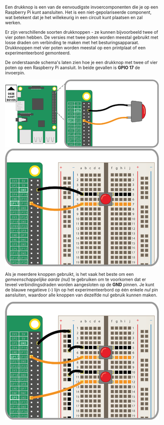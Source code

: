 Een drukknop is een van de eenvoudigste invoercomponenten die je op een Raspberry Pi kunt aansluiten. Het is een niet-gepolariseerde component, wat betekent dat je het willekeurig in een circuit kunt plaatsen en zal werken.

Er zijn verschillende soorten drukknoppen - ze kunnen bijvoorbeeld twee of vier poten hebben. De versies met twee poten worden meestal gebruikt met losse draden om verbinding te maken met het besturingsapparaat. Drukknoppen met vier poten worden meestal op een printplaat of een experimenteerbord gemonteerd.

De onderstaande schema's laten zien hoe je een drukknop met twee of vier poten op een Raspberry Pi aansluit. In beide gevallen is **GPIO 17** de invoerpin.

![2-pin-knop](images/2-pin-button.png) ![4-pin-knop](images/4-pin-button.png)

Als je meerdere knoppen gebruikt, is het vaak het beste om een *gemeenschappelijke aarde (nul)* te gebruiken om te voorkomen dat er teveel verbindingsdraden worden aangesloten op de **GND** pinnen. Je kunt de blauwe negatieve (-) lijn op het experimenteerbord op één enkele *nul* pin aansluiten, waardoor alle knoppen van dezelfde nul gebruik kunnen maken.

![2x4-pin-knop](images/2x4-pin-button.png)

